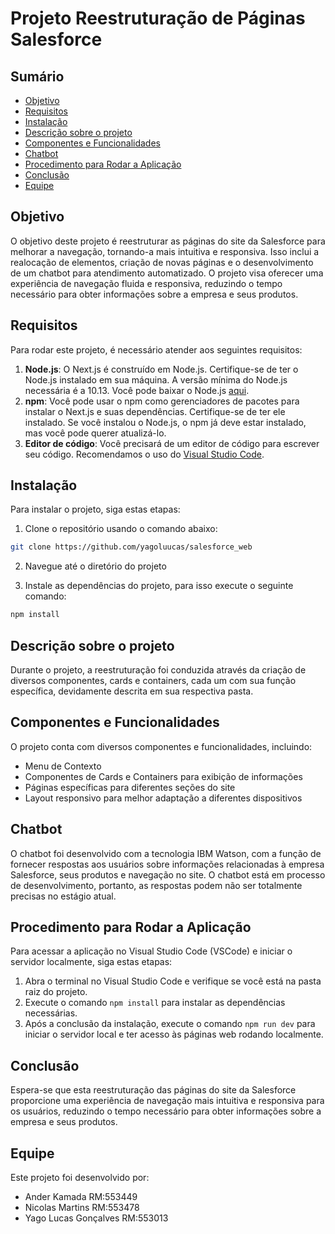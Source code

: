 # Projeto Reestruturação de Páginas Salesforce

## Sumário
- [Objetivo](#objetivo)
- [Requisitos](#requisitos)
- [Instalação](#instalação)
- [Descrição sobre o projeto](#descrição-sobre-o-projeto)
- [Componentes e Funcionalidades](#componentes-e-funcionalidades)
- [Chatbot](#chatbot)
- [Procedimento para Rodar a Aplicação](#procedimento-para-rodar-a-aplicação)
- [Conclusão](#conclusão)
- [Equipe](#equipe)

## Objetivo
O objetivo deste projeto é reestruturar as páginas do site da Salesforce para melhorar a navegação, tornando-a mais intuitiva e responsiva. Isso inclui a realocação de elementos, criação de novas páginas e o desenvolvimento de um chatbot para atendimento automatizado. O projeto visa oferecer uma experiência de navegação fluida e responsiva, reduzindo o tempo necessário para obter informações sobre a empresa e seus produtos.

## Requisitos
Para rodar este projeto, é necessário atender aos seguintes requisitos:
1. **Node.js**: O Next.js é construído em Node.js. Certifique-se de ter o Node.js instalado em sua máquina. A versão mínima do Node.js necessária é a 10.13. Você pode baixar o Node.js [aqui](https://nodejs.org/).
2. **npm**: Você pode usar o npm como gerenciadores de pacotes para instalar o Next.js e suas dependências. Certifique-se de ter ele instalado. Se você instalou o Node.js, o npm já deve estar instalado, mas você pode querer atualizá-lo.
3. **Editor de código**: Você precisará de um editor de código para escrever seu código. Recomendamos o uso do [Visual Studio Code](https://code.visualstudio.com/).

## Instalação
Para instalar o projeto, siga estas etapas:
1. Clone o repositório usando o comando abaixo:
```bash
git clone https://github.com/yagoluucas/salesforce_web
```
2. Navegue até o diretório do projeto

3. Instale as dependências do projeto, para isso execute o seguinte comando:
```bash
npm install
```

## Descrição sobre o projeto
Durante o projeto, a reestruturação foi conduzida através da criação de diversos componentes, cards e containers, cada um com sua função específica, devidamente descrita em sua respectiva pasta.

## Componentes e Funcionalidades
O projeto conta com diversos componentes e funcionalidades, incluindo:
- Menu de Contexto
- Componentes de Cards e Containers para exibição de informações
- Páginas específicas para diferentes seções do site
- Layout responsivo para melhor adaptação a diferentes dispositivos

## Chatbot
O chatbot foi desenvolvido com a tecnologia IBM Watson, com a função de fornecer respostas aos usuários sobre informações relacionadas à empresa Salesforce, seus produtos e navegação no site. O chatbot está em processo de desenvolvimento, portanto, as respostas podem não ser totalmente precisas no estágio atual.

## Procedimento para Rodar a Aplicação
Para acessar a aplicação no Visual Studio Code (VSCode) e iniciar o servidor localmente, siga estas etapas:
1. Abra o terminal no Visual Studio Code e verifique se você está na pasta raiz do projeto.
2. Execute o comando `npm install` para instalar as dependências necessárias.
3. Após a conclusão da instalação, execute o comando `npm run dev` para iniciar o servidor local e ter acesso às páginas web rodando localmente.

## Conclusão
Espera-se que esta reestruturação das páginas do site da Salesforce proporcione uma experiência de navegação mais intuitiva e responsiva para os usuários, reduzindo o tempo necessário para obter informações sobre a empresa e seus produtos.

## Equipe
Este projeto foi desenvolvido por:
- Ander Kamada RM:553449
- Nicolas Martins RM:553478
- Yago Lucas Gonçalves RM:553013

